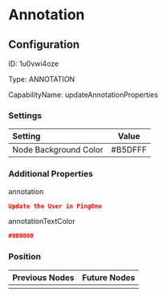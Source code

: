 # Annotation
## Configuration
ID:  1u0vwi4oze

Type: ANNOTATION 

CapabilityName: updateAnnotationProperties

### Settings
| Setting | Value  |
| :------------------------ | ---------------------------------------- |
| Node Background Color | #B5DFFF | 

 




### Additional Properties
annotation
 ```json 
Update the User in PingOne
```


annotationTextColor
 ```json 
#000000
```




### Position
| Previous Nodes | Future Nodes |
| :------------- | ------------ |
|  |  |